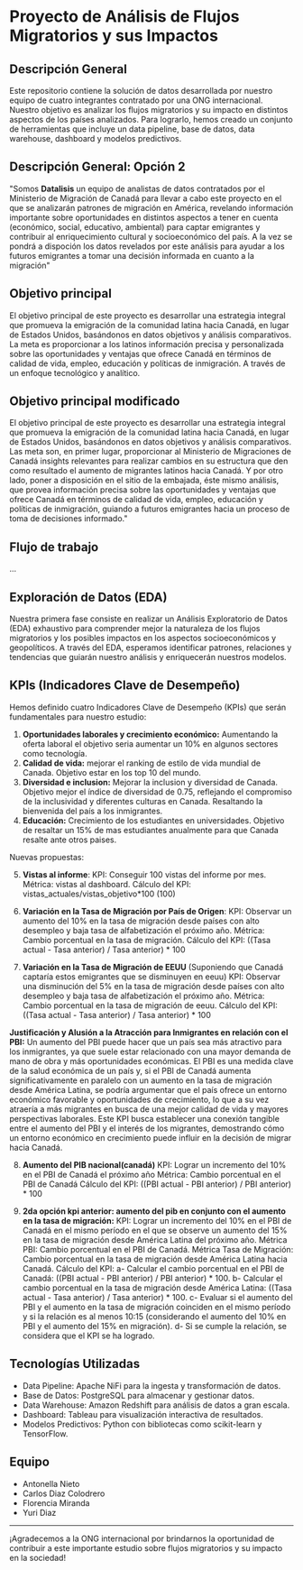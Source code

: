 ﻿# Proyecto de Análisis de Flujos Migratorios y sus Impactos

## Descripción General

Este repositorio contiene la solución de datos desarrollada por nuestro equipo de cuatro integrantes contratado por una ONG internacional. Nuestro objetivo es analizar los flujos migratorios y su impacto en distintos aspectos de los países analizados. Para lograrlo, hemos creado un conjunto de herramientas que incluye un data pipeline, base de datos, data warehouse, dashboard y modelos predictivos.

## Descripción General: Opción 2

"Somos **Datalisis** un equipo de analistas de datos contratados por el Ministerio de Migración de Canadá para llevar a cabo este proyecto en el que se analizarán patrones de migración en América, revelando información importante sobre oportunidades en distintos aspectos a tener en cuenta (económico, social, educativo, ambiental) para captar emigrantes y contribuir al enriquecimiento cultural y socioeconómico del país. A la vez se pondrá a dispoción los datos revelados por este análisis para ayudar a los futuros emigrantes a tomar una decisión informada en cuanto a la migración"

## Objetivo principal

El objetivo principal de este proyecto es desarrollar una estrategia integral que promueva la emigración de la comunidad latina hacia Canadá, en lugar de Estados Unidos, basándonos en datos objetivos y análisis comparativos. La meta es proporcionar a los latinos información precisa y personalizada sobre las oportunidades y ventajas que ofrece Canadá en términos de calidad de vida, empleo, educación y políticas de inmigración. A través de un enfoque tecnológico y analítico.

## Objetivo principal modificado

El objetivo principal de este proyecto es desarrollar una estrategia integral que promueva la emigración de la comunidad latina hacia Canadá, en lugar de Estados Unidos, basándonos en datos objetivos y análisis comparativos. Las meta son, en primer lugar, proporcionar al Ministerio de Migraciones de Canadá insights relevantes para realizar cambios en su estructura que den como resultado el aumento de migrantes latinos hacia Canadá. Y por otro lado, poner a disposición en el sitio de la embajada, éste mismo análisis, que provea información precisa sobre las oportunidades y ventajas que ofrece Canadá en términos de calidad de vida, empleo, educación y políticas de inmigración, guiando a futuros emigrantes hacia un proceso de toma de decisiones informado."

## Flujo de trabajo
...

## Exploración de Datos (EDA)

Nuestra primera fase consiste en realizar un Análisis Exploratorio de Datos (EDA) exhaustivo para comprender mejor la naturaleza de los flujos migratorios y los posibles impactos en los aspectos socioeconómicos y geopolíticos. A través del EDA, esperamos identificar patrones, relaciones y tendencias que guiarán nuestro análisis y enriquecerán nuestros modelos.

## KPIs (Indicadores Clave de Desempeño)

Hemos definido cuatro Indicadores Clave de Desempeño (KPIs) que serán fundamentales para nuestro estudio:

1. **Oportunidades laborales y crecimiento económico:** Aumentando la oferta laboral el objetivo seria aumentar un 10% en algunos sectores como tecnología.
2. **Calidad de vida:** mejorar el ranking de estilo de vida mundial de Canada. Objetivo estar en los top 10 del mundo.
3. **Diversidad e inclusion:** Mejorar la inclusion y diversidad de Canada. Objetivo mejor el índice de diversidad de 0.75, reflejando el compromiso de la inclusividad y diferentes culturas en Canada. Resaltando la bienvenida del país a los inmigrantes.
4. **Educación:**  Crecimiento de los estudiantes en universidades. Objetivo de resaltar un 15% de mas estudiantes anualmente para que Canada resalte ante otros paises.

Nuevas propuestas:

5. **Vistas al informe**:
KPI: Conseguir 100 vistas del informe por mes.
Métrica: vistas al dashboard.
Cálculo del KPI: vistas_actuales/vistas_objetivo*100 (100)

6. **Variación en la Tasa de Migración por País de Origen**:
KPI: Observar un aumento del 10% en la tasa de migración desde países con alto desempleo y baja tasa de alfabetización el próximo año.
Métrica: Cambio porcentual en la tasa de migración.
Cálculo del KPI: ((Tasa actual - Tasa anterior) / Tasa anterior) * 100

7. **Variación en la Tasa de Migración de EEUU** (Suponiendo que Canadá captaría estos emigrantes que se disminuyen en eeuu)
KPI: Observar una disminución del 5% en la tasa de migración desde países con alto desempleo y baja tasa de alfabetización el próximo año.
Métrica: Cambio porcentual en la tasa de migración de eeuu.
Cálculo del KPI: ((Tasa actual - Tasa anterior) / Tasa anterior) * 100

**Justificación y Alusión a la Atracción para Inmigrantes en relación con el PBI:**
Un aumento del PBI puede hacer que un país sea más atractivo para los inmigrantes, ya que suele estar relacionado con una mayor demanda de mano de obra y más oportunidades económicas. El PBI es una medida clave de la salud económica de un país y, si el PBI de Canadá aumenta significativamente en paralelo con un aumento en la tasa de migración desde América Latina, se podría argumentar que el país ofrece un entorno económico favorable y oportunidades de crecimiento, lo que a su vez atraería a más migrantes en busca de una mejor calidad de vida y mayores perspectivas laborales. Este KPI busca establecer una conexión tangible entre el aumento del PBI y el interés de los migrantes, demostrando cómo un entorno económico en crecimiento puede influir en la decisión de migrar hacia Canadá.

8. **Aumento del PIB nacional(canadá)**
KPI: Lograr un incremento del 10% en el PBI de Canadá el próximo año
Métrica: Cambio porcentual en el PBI de Canadá
Cálculo del KPI: ((PBI actual - PBI anterior) / PBI anterior) * 100

9. **2da opción kpi anterior: aumento del pib en conjunto con el aumento en la tasa de migración:**
KPI: Lograr un incremento del 10% en el PBI de Canadá en el mismo período en el que se observe un aumento del 15% en la tasa de migración desde América Latina del próximo año.
Métrica PBI: Cambio porcentual en el PBI de Canadá.
Métrica Tasa de Migración: Cambio porcentual en la tasa de migración desde América Latina hacia Canadá.
Cálculo del KPI:
a- Calcular el cambio porcentual en el PBI de Canadá: ((PBI actual - PBI anterior) / PBI anterior) * 100.
b- Calcular el cambio porcentual en la tasa de migración desde América Latina: ((Tasa actual - Tasa anterior) / Tasa anterior) * 100.
c- Evaluar si el aumento del PBI y el aumento en la tasa de migración coinciden en el mismo período y si la relación es al menos 10:15 (considerando el aumento del 10% en PBI y el aumento del 15% en migración).
d- Si se cumple la relación, se considera que el KPI se ha logrado.

## Tecnologías Utilizadas

- Data Pipeline: Apache NiFi para la ingesta y transformación de datos.
- Base de Datos: PostgreSQL para almacenar y gestionar datos.
- Data Warehouse: Amazon Redshift para análisis de datos a gran escala.
- Dashboard: Tableau para visualización interactiva de resultados.
- Modelos Predictivos: Python con bibliotecas como scikit-learn y TensorFlow.

## Equipo

- Antonella Nieto
- Carlos Diaz Colodrero
- Florencia Miranda
- Yuri Diaz

---

¡Agradecemos a la ONG internacional por brindarnos la oportunidad de contribuir a este importante estudio sobre flujos migratorios y su impacto en la sociedad!
